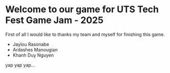 # Welcome to our game for UTS Tech Fest Game Jam - 2025

First of all I would like to thanks my team and myself for finishing this game.

- Jaylou Rasonabe
- Ardashes Manougian
- Khanh Duy Nguyen


yap yap yap...

